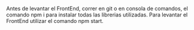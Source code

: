 Antes de levantar el FrontEnd, correr en git o en consola de comandos, el comando npm i para instalar todas las librerias utilizadas.
Para levantar el FrontEnd utilizar el comando npm start.